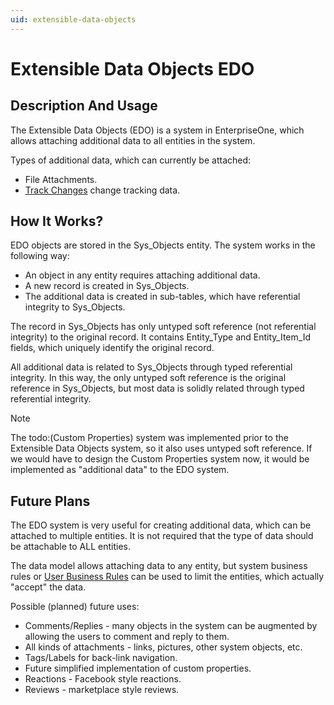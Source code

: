 ```yaml
---
uid: extensible-data-objects
---
```


# Extensible Data Objects EDO

## Description And Usage

The Extensible Data Objects (EDO) is a system in EnterpriseOne, which allows attaching additional data to all entities in the system.

Types of additional data, which can currently be attached:

- File Attachments.
- [Track Changes](track-changes.md) change tracking data.

## How It Works?

EDO objects are stored in the Sys_Objects entity. The system works in the following way:

- An object in any entity requires attaching additional data.
- A new record is created in Sys_Objects.
- The additional data is created in sub-tables, which have referential integrity to Sys_Objects.

The record in Sys_Objects has only untyped soft reference (not referential integrity) to the original record. It contains Entity_Type and Entity_Item_Id fields, which uniquely identify the original record.

All additional data is related to Sys_Objects through typed referential integrity. In this way, the only untyped soft reference is the original reference in Sys_Objects, but most data is solidly related through typed referential integrity.

> [!NOTE] 
> The todo:(Custom Properties) system was implemented prior to the Extensible Data Objects system, so it also uses untyped soft reference.
> If we would have to design the Custom Properties system now, it would be implemented as "additional data" to the EDO system.

## Future Plans

The EDO system is very useful for creating additional data, which can be attached to multiple entities. It is not required that the type of data should be attachable to ALL entities.

The data model allows attaching data to any entity, but system business rules or [User Business Rules](user-business-rules/overview.md) can be used to limit the entities, which actually "accept" the data.

Possible (planned) future uses:

- Comments/Replies - many objects in the system can be augmented by allowing the users to comment and reply to them.
- All kinds of attachments - links, pictures, other system objects, etc.
- Tags/Labels for back-link navigation.
- Future simplified implementation of custom properties.
- Reactions - Facebook style reactions.
- Reviews - marketplace style reviews.






